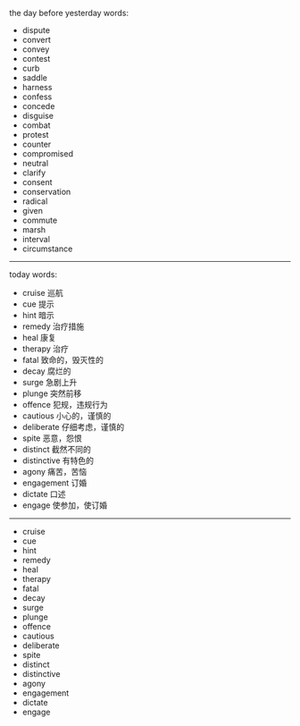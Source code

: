 the day before yesterday words:
- dispute
- convert
- convey
- contest
- curb
- saddle
- harness
- confess
- concede
- disguise
- combat
- protest
- counter
- compromised
- neutral
- clarify
- consent
- conservation
- radical
- given
- commute
- marsh
- interval
- circumstance

---
today words:
- cruise  巡航
- cue   提示
- hint  暗示
- remedy  治疗措施
- heal  康复
- therapy  治疗
- fatal  致命的，毁灭性的
- decay  腐烂的
- surge  急剧上升
- plunge  突然前移
- offence  犯规，违规行为
- cautious  小心的，谨慎的
- deliberate  仔细考虑，谨慎的
- spite  恶意，怨恨
- distinct  截然不同的
- distinctive 有特色的
- agony  痛苦，苦恼
- engagement  订婚
- dictate  口述
- engage  使参加，使订婚
---
- cruise
- cue
- hint
- remedy
- heal
- therapy
- fatal
- decay
- surge
- plunge
- offence
- cautious
- deliberate
- spite
- distinct
- distinctive
- agony
- engagement
- dictate
- engage 
